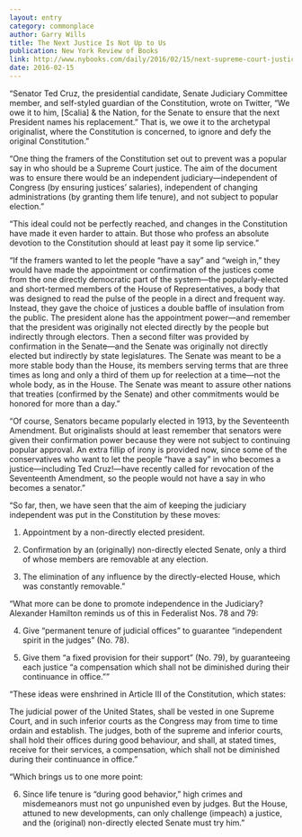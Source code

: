 ```yaml
---
layout: entry
category: commonplace
author: Garry Wills
title: The Next Justice Is Not Up to Us
publication: New York Review of Books
link: http://www.nybooks.com/daily/2016/02/15/next-supreme-court-justice-not-up-to-us/
date: 2016-02-15
---
```


“Senator Ted Cruz, the presidential candidate, Senate Judiciary Committee member, and self-styled guardian of the Constitution, wrote on Twitter, “We owe it to him, [Scalia] & the Nation, for the Senate to ensure that the next President names his replacement.” That is, we owe it to the archetypal originalist, where the Constitution is concerned, to ignore and defy the original Constitution.”

“One thing the framers of the Constitution set out to prevent was a popular say in who should be a Supreme Court justice. The aim of the document was to ensure there would be an independent judiciary—independent of Congress (by ensuring justices’ salaries), independent of changing administrations (by granting them life tenure), and not subject to popular election.”

“This ideal could not be perfectly reached, and changes in the Constitution have made it even harder to attain. But those who profess an absolute devotion to the Constitution should at least pay it some lip service.”

“If the framers wanted to let the people “have a say” and “weigh in,” they would have made the appointment or confirmation of the justices come from the one directly democratic part of the system—the popularly-elected and short-termed members of the House of Representatives, a body that was designed to read the pulse of the people in a direct and frequent way. Instead, they gave the choice of justices a double baffle of insulation from the public. The president alone has the appointment power—and remember that the president was originally not elected directly by the people but indirectly through electors. Then a second filter was provided by confirmation in the Senate—and the Senate was originally not directly elected but indirectly by state legislatures. The Senate was meant to be a more stable body than the House, its members serving terms that are three times as long and only a third of them up for reelection at a time—not the whole body, as in the House. The Senate was meant to assure other nations that treaties (confirmed by the Senate) and other commitments would be honored for more than a day.”

“Of course, Senators became popularly elected in 1913, by the Seventeenth Amendment. But originalists should at least remember that senators were given their confirmation power because they were not subject to continuing popular approval. An extra fillip of irony is provided now, since some of the conservatives who want to let the people “have a say” in who becomes a justice—including Ted Cruz!—have recently called for revocation of the Seventeenth Amendment, so the people would not have a say in who becomes a senator.”

“So far, then, we have seen that the aim of keeping the judiciary independent was put in the Constitution by these moves:

1. Appointment by a non-directly elected president.

2. Confirmation by an (originally) non-directly elected Senate, only a third of whose members are removable at any election.

3. The elimination of any influence by the directly-elected House, which was constantly removable.”

“What more can be done to promote independence in the Judiciary? Alexander Hamilton reminds us of this in Federalist Nos. 78 and 79:

4. Give “permanent tenure of judicial offices” to guarantee “independent spirit in the judges” (No. 78).

5. Give them “a fixed provision for their support” (No. 79), by guaranteeing each justice “a compensation which shall not be diminished during their continuance in office.””

“These ideas were enshrined in Article III of the Constitution, which states:

The judicial power of the United States, shall be vested in one Supreme Court, and in such inferior courts as the Congress may from time to time ordain and establish. The judges, both of the supreme and inferior courts, shall hold their offices during good behaviour, and shall, at stated times, receive for their services, a compensation, which shall not be diminished during their continuance in office.”

“Which brings us to one more point:

6. Since life tenure is “during good behavior,” high crimes and misdemeanors must not go unpunished even by judges. But the House, attuned to new developments, can only challenge (impeach) a justice, and the (original) non-directly elected Senate must try him.”
